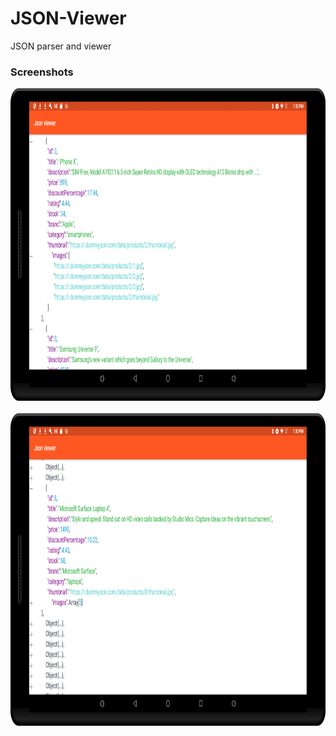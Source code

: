 # JSON-Viewer
JSON parser and viewer 

### Screenshots

<img src="https://github.com/xihadulislam/JSON-Viewer/blob/master/ss/ss.png" height="500em" /> 

<br/>
<br/>

<img src="https://github.com/xihadulislam/JSON-Viewer/blob/master/ss/ss2.png" height="500em" /> 
